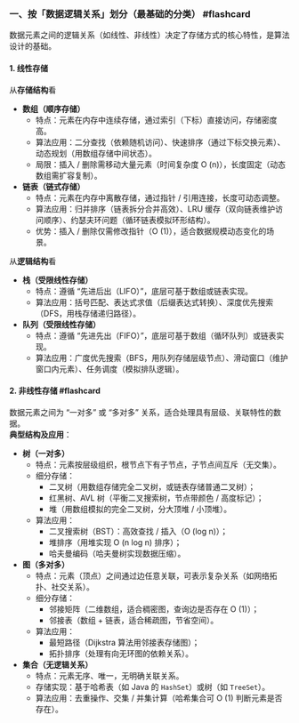 ### 一、按「数据逻辑关系」划分（最基础的分类） #flashcard
数据元素之间的逻辑关系（如线性、非线性）决定了存储方式的核心特性，是算法设计的基础。
#### 1. 线性存储

从**存储结构**看
- **数组（顺序存储）**
    - 特点：元素在内存中连续存储，通过索引（下标）直接访问，存储密度高。
    - 算法应用：二分查找（依赖随机访问）、快速排序（通过下标交换元素）、动态规划（用数组存储中间状态）。
    - 局限：插入 / 删除需移动大量元素（时间复杂度 O (n)），长度固定（动态数组需扩容复制）。
- **链表（链式存储）**
    - 特点：元素在内存中离散存储，通过指针 / 引用连接，长度可动态调整。
    - 算法应用：归并排序（链表拆分合并高效）、LRU 缓存（双向链表维护访问顺序）、约瑟夫环问题（循环链表模拟环形结构）。
    - 优势：插入 / 删除仅需修改指针（O (1)），适合数据规模动态变化的场景。


从**逻辑结构**看
- **栈（受限线性存储）**
    - 特点：遵循 “先进后出（LIFO）”，底层可基于数组或链表实现。
    - 算法应用：括号匹配、表达式求值（后缀表达式转换）、深度优先搜索（DFS，用栈存储递归路径）。
- **队列（受限线性存储）**
    - 特点：遵循 “先进先出（FIFO）”，底层可基于数组（循环队列）或链表实现。
    - 算法应用：广度优先搜索（BFS，用队列存储层级节点）、滑动窗口（维护窗口内元素）、任务调度（模拟排队逻辑）。
<!--ID: 1758199115245-->
#### 2. 非线性存储 #flashcard
数据元素之间为 “一对多” 或 “多对多” 关系，适合处理具有层级、关联特性的数据。  
**典型结构及应用**：
- **树（一对多）**
    - 特点：元素按层级组织，根节点下有子节点，子节点间互斥（无交集）。
    - 细分存储：
        - 二叉树（用数组存储完全二叉树，或链表存储普通二叉树）；
        - 红黑树、AVL 树（平衡二叉搜索树，节点带颜色 / 高度标记）；
        - 堆（用数组模拟的完全二叉树，分大顶堆 / 小顶堆）。
    - 算法应用：
        - 二叉搜索树（BST）：高效查找 / 插入（O (log n)）；
        - 堆排序（用堆实现 O (n log n) 排序）；
        - 哈夫曼编码（哈夫曼树实现数据压缩）。
- **图（多对多）**
    - 特点：元素（顶点）之间通过边任意关联，可表示复杂关系（如网络拓扑、社交关系）。
    - 细分存储：
        - 邻接矩阵（二维数组，适合稠密图，查询边是否存在 O (1)）；
        - 邻接表（数组 + 链表，适合稀疏图，节省空间）。
    - 算法应用：
        - 最短路径（Dijkstra 算法用邻接表存储图）；
        - 拓扑排序（处理有向无环图的依赖关系）。
- **集合（无逻辑关系）**
    - 特点：元素无序、唯一，无明确关联关系。
    - 存储实现：基于哈希表（如 Java 的 `HashSet`）或树（如 `TreeSet`）。
    - 算法应用：去重操作、交集 / 并集计算（哈希集合可 O (1) 判断元素是否存在）。
<!--ID: 1758199115258-->

